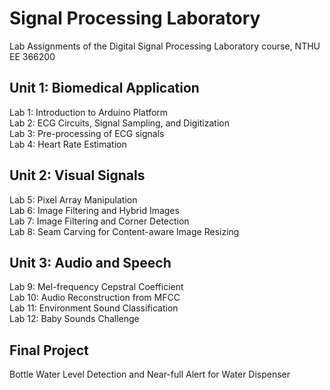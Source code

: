 # Signal Processing Laboratory
Lab Assignments of the Digital Signal Processing Laboratory course, NTHU EE 366200

## Unit 1: Biomedical Application
Lab 1: Introduction to Arduino Platform  
Lab 2: ECG Circuits, Signal Sampling, and Digitization  
Lab 3: Pre-processing of ECG signals  
Lab 4: Heart Rate Estimation

## Unit 2: Visual Signals
Lab 5: Pixel Array Manipulation\
Lab 6: Image Filtering and Hybrid Images\
Lab 7: Image Filtering and Corner Detection\
Lab 8: Seam Carving for Content-aware Image Resizing

## Unit 3: Audio and Speech
Lab 9: Mel-frequency Cepstral Coefficient <br />
Lab 10: Audio Reconstruction from MFCC <br />
Lab 11: Environment Sound Classification <br />
Lab 12: Baby Sounds Challenge

## Final Project
Bottle Water Level Detection and Near-full Alert for Water Dispenser
